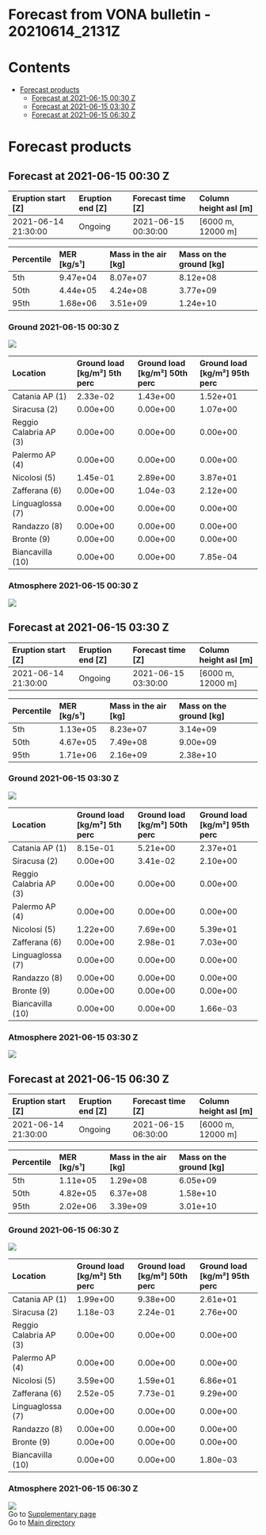 
Forecast from VONA bulletin - 20210614_2131Z
============================================

Contents
========

* [Forecast products](#forecast-products)
	* [Forecast at 2021-06-15 00:30 Z](#forecast-at-2021-06-15-0030-z)
	* [Forecast at 2021-06-15 03:30 Z](#forecast-at-2021-06-15-0330-z)
	* [Forecast at 2021-06-15 06:30 Z](#forecast-at-2021-06-15-0630-z)

# Forecast products

## Forecast at 2021-06-15 00:30 Z
  

|Eruption start [Z]|Eruption end [Z]|Forecast time [Z]|Column height asl [m]|
| :--- | :--- | :--- | :--- |
|2021-06-14 21:30:00|Ongoing|2021-06-15 00:30:00|[6000 m, 12000 m]|
  
  

|Percentile|MER [kg/s¹]|Mass in the air [kg]|Mass on the ground [kg]|
| :--- | :--- | :--- | :--- |
|5th|9.47e+04|8.07e+07|8.12e+08|
|50th|4.44e+05|4.24e+08|3.77e+09|
|95th|1.68e+06|3.51e+09|1.24e+10|
  

### Ground 2021-06-15 00:30 Z
  
![](./figures/probability_grd_2021_06_15_0030_scenario_1.png)  
  
  
  
  
  
  
  
  
  

|Location|Ground load [kg/m²] 5th perc|Ground load [kg/m²] 50th perc|Ground load [kg/m²] 95th perc|
| :--- | :--- | :--- | :--- |
|Catania AP (1)|2.33e-02|1.43e+00|1.52e+01|
|Siracusa (2)|0.00e+00|0.00e+00|1.07e+00|
|Reggio Calabria AP (3)|0.00e+00|0.00e+00|0.00e+00|
|Palermo AP (4)|0.00e+00|0.00e+00|0.00e+00|
|Nicolosi (5)|1.45e-01|2.89e+00|3.87e+01|
|Zafferana (6)|0.00e+00|1.04e-03|2.12e+00|
|Linguaglossa (7)|0.00e+00|0.00e+00|0.00e+00|
|Randazzo (8)|0.00e+00|0.00e+00|0.00e+00|
|Bronte (9)|0.00e+00|0.00e+00|0.00e+00|
|Biancavilla (10)|0.00e+00|0.00e+00|7.85e-04|
  

### Atmosphere 2021-06-15 00:30 Z
  
![](./figures/probability_air_2021_06_15_0030_scenario_1_conclev_1.png)
## Forecast at 2021-06-15 03:30 Z
  

|Eruption start [Z]|Eruption end [Z]|Forecast time [Z]|Column height asl [m]|
| :--- | :--- | :--- | :--- |
|2021-06-14 21:30:00|Ongoing|2021-06-15 03:30:00|[6000 m, 12000 m]|
  
  

|Percentile|MER [kg/s¹]|Mass in the air [kg]|Mass on the ground [kg]|
| :--- | :--- | :--- | :--- |
|5th|1.13e+05|8.23e+07|3.14e+09|
|50th|4.67e+05|7.49e+08|9.00e+09|
|95th|1.71e+06|2.16e+09|2.38e+10|
  

### Ground 2021-06-15 03:30 Z
  
![](./figures/probability_grd_2021_06_15_0330_scenario_1.png)  
  
  
  
  
  
  
  
  
  

|Location|Ground load [kg/m²] 5th perc|Ground load [kg/m²] 50th perc|Ground load [kg/m²] 95th perc|
| :--- | :--- | :--- | :--- |
|Catania AP (1)|8.15e-01|5.21e+00|2.37e+01|
|Siracusa (2)|0.00e+00|3.41e-02|2.10e+00|
|Reggio Calabria AP (3)|0.00e+00|0.00e+00|0.00e+00|
|Palermo AP (4)|0.00e+00|0.00e+00|0.00e+00|
|Nicolosi (5)|1.22e+00|7.69e+00|5.39e+01|
|Zafferana (6)|0.00e+00|2.98e-01|7.03e+00|
|Linguaglossa (7)|0.00e+00|0.00e+00|0.00e+00|
|Randazzo (8)|0.00e+00|0.00e+00|0.00e+00|
|Bronte (9)|0.00e+00|0.00e+00|0.00e+00|
|Biancavilla (10)|0.00e+00|0.00e+00|1.66e-03|
  

### Atmosphere 2021-06-15 03:30 Z
  
![](./figures/probability_air_2021_06_15_0330_scenario_1_conclev_1.png)
## Forecast at 2021-06-15 06:30 Z
  

|Eruption start [Z]|Eruption end [Z]|Forecast time [Z]|Column height asl [m]|
| :--- | :--- | :--- | :--- |
|2021-06-14 21:30:00|Ongoing|2021-06-15 06:30:00|[6000 m, 12000 m]|
  
  

|Percentile|MER [kg/s¹]|Mass in the air [kg]|Mass on the ground [kg]|
| :--- | :--- | :--- | :--- |
|5th|1.11e+05|1.29e+08|6.05e+09|
|50th|4.82e+05|6.37e+08|1.58e+10|
|95th|2.02e+06|3.39e+09|3.01e+10|
  

### Ground 2021-06-15 06:30 Z
  
![](./figures/probability_grd_2021_06_15_0630_scenario_1.png)  
  
  
  
  
  
  
  
  
  

|Location|Ground load [kg/m²] 5th perc|Ground load [kg/m²] 50th perc|Ground load [kg/m²] 95th perc|
| :--- | :--- | :--- | :--- |
|Catania AP (1)|1.99e+00|9.38e+00|2.61e+01|
|Siracusa (2)|1.18e-03|2.24e-01|2.76e+00|
|Reggio Calabria AP (3)|0.00e+00|0.00e+00|0.00e+00|
|Palermo AP (4)|0.00e+00|0.00e+00|0.00e+00|
|Nicolosi (5)|3.59e+00|1.59e+01|6.86e+01|
|Zafferana (6)|2.52e-05|7.73e-01|9.29e+00|
|Linguaglossa (7)|0.00e+00|0.00e+00|0.00e+00|
|Randazzo (8)|0.00e+00|0.00e+00|0.00e+00|
|Bronte (9)|0.00e+00|0.00e+00|0.00e+00|
|Biancavilla (10)|0.00e+00|0.00e+00|1.80e-03|
  

### Atmosphere 2021-06-15 06:30 Z
  
![](./figures/probability_air_2021_06_15_0630_scenario_1_conclev_1.png)  
Go to [Supplementary page](Supplementary_page.md)  
Go to [Main directory](https://github.com/federicapardini/Real_time_ash_forecast)